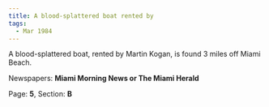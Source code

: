 ```yaml
---  
title: A blood-splattered boat rented by  
tags:  
  - Mar 1984  
---  
```

  
A blood-splattered boat, rented by Martin Kogan, is found 3 miles off Miami Beach.  
  
Newspapers: **Miami Morning News or The Miami Herald**  
  
Page: **5**, Section: **B** 
